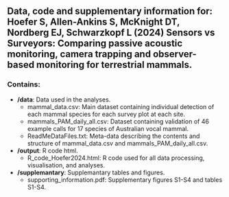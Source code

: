 ## Data, code and supplementary information for: Hoefer S, Allen-Ankins S, McKnight DT, Nordberg EJ, Schwarzkopf L (2024) Sensors vs Surveyors: Comparing passive acoustic monitoring, camera trapping and observer-based monitoring for terrestrial mammals.

### Contains:

- **/data**: Data used in the analyses.
    - mammal_data.csv: Main dataset containing individual detection of each mammal species for each survey plot at each site.
    - mammals_PAM_daily_all.csv: Dataset containing validation of 46 example calls for 17 species of Australian vocal mammal.
    - ReadMeDataFiles.txt: Meta-data describing the contents and structure of mammal_data.csv and mammals_PAM_daily_all.csv.
- **/output**: R code html.
    - R_code_Hoefer2024.html: R code used for all data processing, visualisation, and analyses.
 - **/supplemantary**: Supplemantary tables and figures.
    - supporting_information.pdf: Supplementary figures S1-S4 and tables S1-S4.

